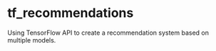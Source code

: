 # tf_recommendations
Using TensorFlow API to create a recommendation system based on multiple models.
